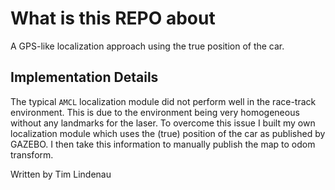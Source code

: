 # What is this REPO about
A GPS-like localization approach using the true position of the car.

## Implementation Details
The typical `AMCL` localization module did not perform well in the race-track environment. This is due to the environment being very homogeneous without any landmarks for the laser. To overcome this issue I built my own localization module which uses the (true) position of the car as published by GAZEBO. I then take this information to manually publish the map to odom transform. 

Written by Tim Lindenau
